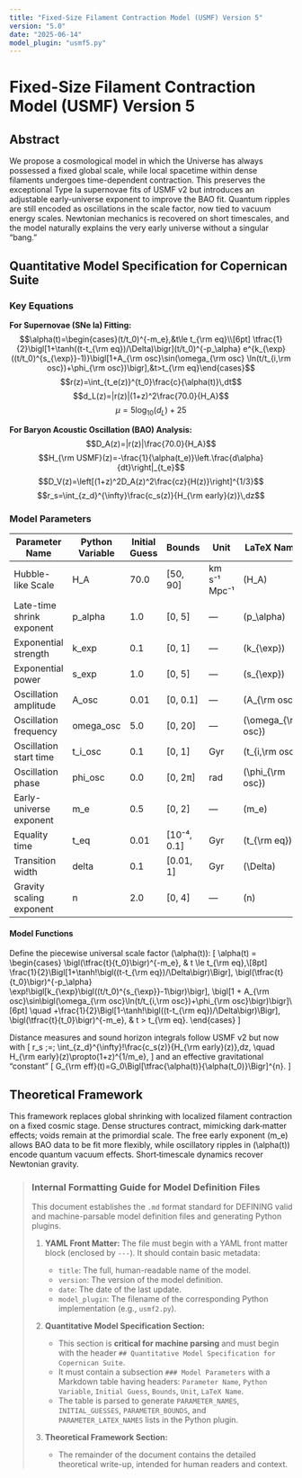 ```yaml
---
title: "Fixed-Size Filament Contraction Model (USMF) Version 5"
version: "5.0"
date: "2025-06-14"
model_plugin: "usmf5.py"
---
```

<!-- DEV NOTE (v1.5e): Added a Key Equations section and corrected formatting so the model parses correctly. -->


# Fixed-Size Filament Contraction Model (USMF) Version 5

## Abstract
We propose a cosmological model in which the Universe has always possessed a fixed global scale, while local spacetime within dense filaments undergoes time-dependent contraction. This preserves the exceptional Type Ia supernovae fits of USMF v2 but introduces an adjustable early-universe exponent to improve the BAO fit. Quantum ripples are still encoded as oscillations in the scale factor, now tied to vacuum energy scales. Newtonian mechanics is recovered on short timescales, and the model naturally explains the very early universe without a singular “bang.”

## Quantitative Model Specification for Copernican Suite

### Key Equations

**For Supernovae (SNe Ia) Fitting:**
$$\alpha(t)=\begin{cases}(t/t_0)^{-m_e},&t\le t_{\rm eq}\\[6pt]
\tfrac{1}{2}\bigl[1+\tanh((t-t_{\rm eq})/\Delta)\bigr](t/t_0)^{-p_\alpha}
e^{k_{\exp}((t/t_0)^{s_{\exp}}-1)}\bigl[1+A_{\rm osc}\sin(\omega_{\rm osc}
\ln(t/t_{i,\rm osc})+\phi_{\rm osc})\bigr],&t>t_{\rm eq}\end{cases}$$
$$r(z)=\int_{t_e(z)}^{t_0}\frac{c}{\alpha(t)}\,dt$$
$$d_L(z)=|r(z)|(1+z)^2\frac{70.0}{H_A}$$
$$\mu=5\log_{10}(d_L)+25$$

**For Baryon Acoustic Oscillation (BAO) Analysis:**
$$D_A(z)=|r(z)|\frac{70.0}{H_A}$$
$$H_{\rm USMF}(z)=-\frac{1}{\alpha(t_e)}\left.\frac{d\alpha}{dt}\right|_{t_e}$$
$$D_V(z)=\left[(1+z)^2D_A(z)^2\frac{cz}{H(z)}\right]^{1/3}$$
$$r_s=\int_{z_d}^{\infty}\frac{c_s(z)}{H_{\rm early}(z)}\,dz$$

### Model Parameters

| Parameter Name                | Python Variable | Initial Guess | Bounds         | Unit       | LaTeX Name                          |
|-------------------------------|-----------------|---------------|----------------|------------|-------------------------------------|
| Hubble-like Scale             | H_A             | 70.0          | [50, 90]       | km s⁻¹ Mpc⁻¹ | \(H_A\)                             |
| Late-time shrink exponent     | p_alpha         | 1.0           | [0, 5]         | —          | \(p_\alpha\)                        |
| Exponential strength          | k_exp           | 0.1           | [0, 1]         | —          | \(k_{\exp}\)                        |
| Exponential power             | s_exp           | 1.0           | [0, 5]         | —          | \(s_{\exp}\)                        |
| Oscillation amplitude         | A_osc           | 0.01          | [0, 0.1]       | —          | \(A_{\rm osc}\)                     |
| Oscillation frequency         | omega_osc       | 5.0           | [0, 20]        | —          | \(\omega_{\rm osc}\)                |
| Oscillation start time        | t_i_osc         | 0.1           | [0, 1]         | Gyr        | \(t_{i,\rm osc}\)                   |
| Oscillation phase             | phi_osc         | 0.0           | [0, 2π]        | rad        | \(\phi_{\rm osc}\)                  |
| Early-universe exponent       | m_e             | 0.5           | [0, 2]         | —          | \(m_e\)                             |
| Equality time                 | t_eq            | 0.01          | [10⁻⁴, 0.1]    | Gyr        | \(t_{\rm eq}\)                      |
| Transition width              | delta           | 0.1           | [0.01, 1]      | Gyr        | \(\Delta\)                          |
| Gravity scaling exponent      | n               | 2.0           | [0, 4]         | —          | \(n\)                               |

#### Model Functions

Define the piecewise universal scale factor \(\alpha(t)\):
\[
\alpha(t) =
\begin{cases}
\bigl(\tfrac{t}{t_0}\bigr)^{-m_e}, & t \le t_{\rm eq},\\[8pt]
\frac{1}{2}\Bigl[1+\tanh\!\bigl((t-t_{\rm eq})/\Delta\bigr)\Bigr]\,
\bigl(\tfrac{t}{t_0}\bigr)^{-p_\alpha}
\exp\!\bigl[k_{\exp}\bigl((t/t_0)^{s_{\exp}}-1\bigr)\bigr]\,
\bigl[1 + A_{\rm osc}\sin\bigl(\omega_{\rm osc}\ln(t/t_{i,\rm osc})+\phi_{\rm osc}\bigr)\bigr]\\[6pt]
\quad
+\frac{1}{2}\Bigl[1-\tanh\!\bigl((t-t_{\rm eq})/\Delta\bigr)\Bigr]\,
\bigl(\tfrac{t}{t_0}\bigr)^{-m_e}, & t > t_{\rm eq}.
\end{cases}
\]

Distance measures and sound horizon integrals follow USMF v2 but now with
\[
r_s \;=\; \int_{z_d}^{\infty}\!\frac{c_s(z)}{H_{\rm early}(z)}\,dz,
\quad
H_{\rm early}(z)\propto(1+z)^{1/m_e},
\]
and an effective gravitational “constant”
\[
G_{\rm eff}(t)=G_0\Bigl[\tfrac{\alpha(t)}{\alpha(t_0)}\Bigr]^{n}.
\]

## Theoretical Framework
This framework replaces global shrinking with localized filament contraction on a fixed cosmic stage. Dense structures contract, mimicking dark‐matter effects; voids remain at the primordial scale. The free early exponent \(m_e\) allows BAO data to be fit more flexibly, while oscillatory ripples in \(\alpha(t)\) encode quantum vacuum effects. Short‐timescale dynamics recover Newtonian gravity.

> ### **Internal Formatting Guide for Model Definition Files**
>
> This document establishes the `.md` format standard for DEFINING valid and machine-parsable model definition files and generating Python plugins.
>
> 1.  **YAML Front Matter:** The file must begin with a YAML front matter block (enclosed by `---`). It should contain basic metadata:
>     -   `title`: The full, human-readable name of the model.
>     -   `version`: The version of the model definition.
>     -   `date`: The date of the last update.
>     -   `model_plugin`: The filename of the corresponding Python implementation (e.g., `usmf2.py`).
>
> 2.  **Quantitative Model Specification Section:**
>     -   This section is **critical for machine parsing** and must begin with the header `## Quantitative Model Specification for Copernican Suite`.
>     -   It must contain a subsection `### Model Parameters` with a Markdown table having headers: `Parameter Name`, `Python Variable`, `Initial Guess`, `Bounds`, `Unit`, `LaTeX Name`.
>     -   The table is parsed to generate `PARAMETER_NAMES`, `INITIAL_GUESSES`, `PARAMETER_BOUNDS`, and `PARAMETER_LATEX_NAMES` lists in the Python plugin.
>
> 3.  **Theoretical Framework Section:**
>     -   The remainder of the document contains the detailed theoretical write-up, intended for human readers and context.
